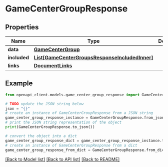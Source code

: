# GameCenterGroupResponse


## Properties

Name | Type | Description | Notes
------------ | ------------- | ------------- | -------------
**data** | [**GameCenterGroup**](GameCenterGroup.md) |  | 
**included** | [**List[GameCenterGroupsResponseIncludedInner]**](GameCenterGroupsResponseIncludedInner.md) |  | [optional] 
**links** | [**DocumentLinks**](DocumentLinks.md) |  | 

## Example

```python
from openapi_client.models.game_center_group_response import GameCenterGroupResponse

# TODO update the JSON string below
json = "{}"
# create an instance of GameCenterGroupResponse from a JSON string
game_center_group_response_instance = GameCenterGroupResponse.from_json(json)
# print the JSON string representation of the object
print(GameCenterGroupResponse.to_json())

# convert the object into a dict
game_center_group_response_dict = game_center_group_response_instance.to_dict()
# create an instance of GameCenterGroupResponse from a dict
game_center_group_response_from_dict = GameCenterGroupResponse.from_dict(game_center_group_response_dict)
```
[[Back to Model list]](../README.md#documentation-for-models) [[Back to API list]](../README.md#documentation-for-api-endpoints) [[Back to README]](../README.md)


